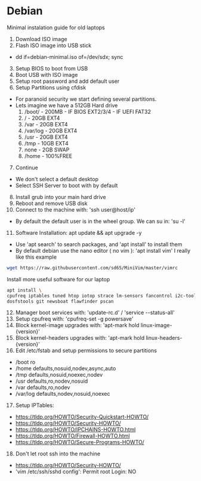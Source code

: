 # Debian 

Minimal instalation guide for old laptops 

1. Download ISO image 
2. Flash ISO image into USB stick
- dd if=debian-minimal.iso of=/dev/sdx; sync
3. Setup BIOS to boot from USB 
4. Boot USB with ISO image
5. Setup root password and add default user
6. Setup Partitions using cfdisk
- For paranoid security we start defining several partitions. 
- Lets imagine we have a 512GB Hard drive
  1. /boot/ - 200MB - IF BIOS EXT2/3/4 - IF UEFI FAT32
  2. / - 20GB EXT4
  3. /var - 20GB EXT4
  4. /var/log - 20GB EXT4
  5. /usr - 20GB EXT4
  6. /tmp - 10GB EXT4
  7. none - 2GB SWAP 
  8. /home - 100%FREE 
7. Continue 
- We don't select a default desktop 
- Select SSH Server to boot with by default
8. Install grub into your main hard drive 
9. Reboot and remove USB disk 
10. Connect to the machine with: 'ssh user@host/ip'
- By default the default user is in the wheel group. We can su in: 'su -l' 
11. Software Installation: apt update && apt upgrade -y 
- Use 'apt search' to search packages, and 'apt install' to install them
- By default debian use the nano editor ( no vim ): 'apt install vim'
I really like this example
```sh
wget https://raw.githubusercontent.com/sd65/MiniVim/master/vimrc 
```

Install more useful software for our laptop

```sh
apt install \ 
cpufreq iptables tuned htop iotop strace lm-sensors fancontrol i2c-tools \
dosfstools git newsboat flawfinder pscan 
```
12. Manager boot services with: 'update-rc.d' / 'service --status-all'
13. Setup cpufreq with: 'cpufreq-set -g powersave'
14. Block kernel-image upgrades with: 'apt-mark hold linux-image-{version}'
15. Block kernel-headers upgrades with: 'apt-mark hold linux-headers-{version}'
16. Edit /etc/fstab and setup permissions to secure partitions
- /boot ro
- /home defaults,nosuid,nodev,async,auto
- /tmp defaults,nosuid,noexec,nodev
- /usr defaults,ro,nodev,nosuid
- /var defaults,ro,nodev
- /var/log defaults,nodev,nosuid,noexec
17. Setup IPTables: 
- https://tldp.org/HOWTO/Security-Quickstart-HOWTO/
- https://tldp.org/HOWTO/Security-HOWTO/
- https://tldp.org/HOWTO/IPCHAINS-HOWTO.html
- https://tldp.org/HOWTO/Firewall-HOWTO.html
- https://tldp.org/HOWTO/Secure-Programs-HOWTO/
18. Don't let root ssh into the machine
- https://tldp.org/HOWTO/Security-HOWTO/
- 'vim /etc/ssh/sshd config': Permit root Login: NO

